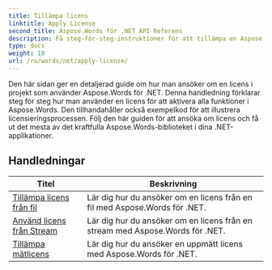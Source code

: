 ```yaml
---
title: Tillämpa licens
linktitle: Apply License
second_title: Aspose.Words för .NET API Referens
description: Få steg-för-steg-instruktioner för att tillämpa en Aspose.Words-licens i dina .NET-projekt. Följ stegen för att aktivera full funktionalitet för Aspose.Words-biblioteket.
type: docs
weight: 10
url: /ru/words/net/apply-license/
---
```


Den här sidan ger en detaljerad guide om hur man ansöker om en licens i projekt som använder Aspose.Words för .NET. Denna handledning förklarar steg för steg hur man använder en licens för att aktivera alla funktioner i Aspose.Words. Den tillhandahåller också exempelkod för att illustrera licensieringsprocessen. Följ den här guiden för att ansöka om licens och få ut det mesta av det kraftfulla Aspose.Words-biblioteket i dina .NET-applikationer.

 ## Handledningar
| Titel | Beskrivning |
| --- | --- |
| [Tillämpa licens från fil](./apply-license-from-file/) | Lär dig hur du ansöker om en licens från en fil med Aspose.Words för .NET.|
| [Använd licens från Stream](./apply-license-from-stream/) | Lär dig hur du ansöker om en licens från en stream med Aspose.Words för .NET.|
| [Tillämpa mätlicens](./apply-metered-license/) | Lär dig hur du ansöker en uppmätt licens med Aspose.Words för .NET. |